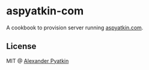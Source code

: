 # aspyatkin-com
A cookbook to provision server running [aspyatkin.com](https://aspyatkin.com).

## License
MIT @ [Alexander Pyatkin](https://github.com/aspyatkin)
